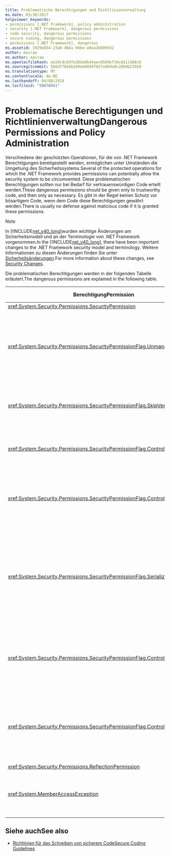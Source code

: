 ```yaml
---
title: Problematische Berechtigungen und Richtlinienverwaltung
ms.date: 03/30/2017
helpviewer_keywords:
- permissions [.NET Framework], policy administration
- security [.NET Framework], dangerous permissions
- code security, dangerous permissions
- secure coding, dangerous permissions
- permissions [.NET Framework], dangerous
ms.assetid: 1929e854-23a0-4bb1-94be-e8aa3b609e32
author: mairaw
ms.author: mairaw
ms.openlocfilehash: ae24cdcb97e30da0bd4aec6569ef3dcda11488c6
ms.sourcegitcommit: 5b6d778ebb269ee6684fb57ad69a8c28b06235b9
ms.translationtype: MT
ms.contentlocale: de-DE
ms.lasthandoff: 04/08/2019
ms.locfileid: "59078941"
---
```

# <a name="dangerous-permissions-and-policy-administration"></a><span data-ttu-id="a59de-102">Problematische Berechtigungen und Richtlinienverwaltung</span><span class="sxs-lookup"><span data-stu-id="a59de-102">Dangerous Permissions and Policy Administration</span></span>
<span data-ttu-id="a59de-103">Verschiedene der geschützten Operationen, für die von .NET Framework Berechtigungen bereitgestellt werden, ermöglichen unter Umständen die Umgehung des Sicherheitssystems.</span><span class="sxs-lookup"><span data-stu-id="a59de-103">Several of the protected operations for which the .NET Framework provides permissions can potentially allow the security system to be circumvented.</span></span> <span data-ttu-id="a59de-104">Diese problematischen Berechtigungen sollten nur bei Bedarf für vertrauenswürdigen Code erteilt werden.</span><span class="sxs-lookup"><span data-stu-id="a59de-104">These dangerous permissions should be given only to trustworthy code, and then only as necessary.</span></span> <span data-ttu-id="a59de-105">Es gibt in der Regel keinen Schutz vor bösartigem Code, wenn dem Code diese Berechtigungen gewährt werden.</span><span class="sxs-lookup"><span data-stu-id="a59de-105">There is usually no defense against malicious code if it is granted these permissions.</span></span>  
  
> [!NOTE]
>  <span data-ttu-id="a59de-106">In [!INCLUDE[net_v40_long](../../../includes/net-v40-long-md.md)]wurden wichtige Änderungen am Sicherheitsmodell und an der Terminologie von .NET Framework vorgenommen.</span><span class="sxs-lookup"><span data-stu-id="a59de-106">In the [!INCLUDE[net_v40_long](../../../includes/net-v40-long-md.md)], there have been important changes to the .NET Framework security model and terminology.</span></span> <span data-ttu-id="a59de-107">Weitere Informationen zu diesen Änderungen finden Sie unter [Sicherheitsänderungen](../../../docs/framework/security/security-changes.md).</span><span class="sxs-lookup"><span data-stu-id="a59de-107">For more information about these changes, see [Security Changes](../../../docs/framework/security/security-changes.md).</span></span>  
  
 <span data-ttu-id="a59de-108">Die problematischen Berechtigungen werden in der folgenden Tabelle erläutert.</span><span class="sxs-lookup"><span data-stu-id="a59de-108">The dangerous permissions are explained in the following table.</span></span>  
  
|<span data-ttu-id="a59de-109">Berechtigung</span><span class="sxs-lookup"><span data-stu-id="a59de-109">Permission</span></span>|<span data-ttu-id="a59de-110">Mögliches Risiko</span><span class="sxs-lookup"><span data-stu-id="a59de-110">Potential risk</span></span>|  
|----------------|--------------------|  
|<xref:System.Security.Permissions.SecurityPermission>||  
|<xref:System.Security.Permissions.SecurityPermissionFlag.UnmanagedCode>|<span data-ttu-id="a59de-111">Ermöglicht es verwaltetem Code, Aufrufe in nicht verwaltetem Code auszuführen. Dies stellt häufig ein Risiko dar.</span><span class="sxs-lookup"><span data-stu-id="a59de-111">Allows managed code to call into unmanaged code, which is often dangerous.</span></span>|  
|<xref:System.Security.Permissions.SecurityPermissionFlag.SkipVerification>|<span data-ttu-id="a59de-112">Ohne eine Überprüfung kann der Code beliebige Aktionen ausführen.</span><span class="sxs-lookup"><span data-stu-id="a59de-112">Without verification, the code can do anything.</span></span>|  
|<xref:System.Security.Permissions.SecurityPermissionFlag.ControlEvidence>|<span data-ttu-id="a59de-113">Als ungültig erklärte Beweise können die Sicherheitsrichtlinien umgehen.</span><span class="sxs-lookup"><span data-stu-id="a59de-113">Invalidated evidence can fool security policy.</span></span>|  
|<xref:System.Security.Permissions.SecurityPermissionFlag.ControlPolicy>|<span data-ttu-id="a59de-114">Durch die Möglichkeit der Änderung von Sicherheitsrichtlinien kann die Sicherheit deaktiviert werden.</span><span class="sxs-lookup"><span data-stu-id="a59de-114">The ability to modify security policy can disable security.</span></span>|  
|<xref:System.Security.Permissions.SecurityPermissionFlag.SerializationFormatter>|<span data-ttu-id="a59de-115">Durch die Serialisierung können Zugriffsmechanismen umgangen werden.</span><span class="sxs-lookup"><span data-stu-id="a59de-115">The use of serialization can circumvent accessibility mechanisms.</span></span> <span data-ttu-id="a59de-116">Weitere Informationen finden Sie unter [Sicherheit und Serialisierung](../../../docs/framework/misc/security-and-serialization.md).</span><span class="sxs-lookup"><span data-stu-id="a59de-116">For details, see [Security and Serialization](../../../docs/framework/misc/security-and-serialization.md).</span></span>|  
|<xref:System.Security.Permissions.SecurityPermissionFlag.ControlPrincipal>|<span data-ttu-id="a59de-117">Durch die Fähigkeit zum Festlegen des aktuellen Prinzipals kann die rollenbasierte Sicherheit umgangen werden.</span><span class="sxs-lookup"><span data-stu-id="a59de-117">The ability to set the current principal can trick role-based security.</span></span>|  
|<xref:System.Security.Permissions.SecurityPermissionFlag.ControlThread>|<span data-ttu-id="a59de-118">Die Änderung von Threads ist aufgrund des mit Threads verbundenen Sicherheitszustands riskant.</span><span class="sxs-lookup"><span data-stu-id="a59de-118">Manipulation of threads is dangerous because of the security state associated with threads.</span></span>|  
|<xref:System.Security.Permissions.ReflectionPermission>||  
|<xref:System.MemberAccessException>|<span data-ttu-id="a59de-119">Kann private Member zur Überwindung von Zugriffsmechanismen verwenden.</span><span class="sxs-lookup"><span data-stu-id="a59de-119">Can use private members to defeat accessibility mechanisms.</span></span>|  
  
## <a name="see-also"></a><span data-ttu-id="a59de-120">Siehe auch</span><span class="sxs-lookup"><span data-stu-id="a59de-120">See also</span></span>

- [<span data-ttu-id="a59de-121">Richtlinien für das Schreiben von sicherem Code</span><span class="sxs-lookup"><span data-stu-id="a59de-121">Secure Coding Guidelines</span></span>](../../../docs/standard/security/secure-coding-guidelines.md)
